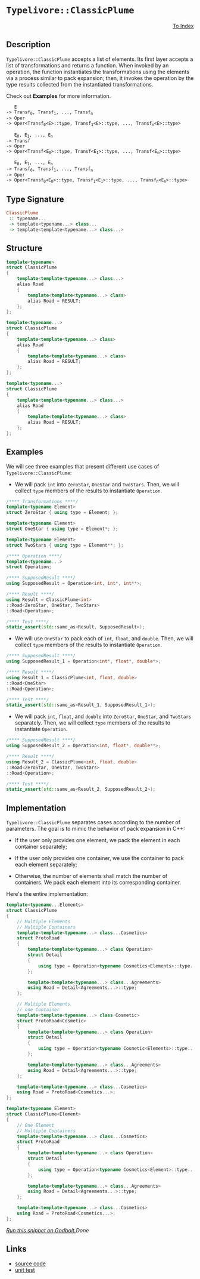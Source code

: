 <!-- Copyright 2024 Feng Mofan
SPDX-License-Identifier: Apache-2.0 -->

# `Typelivore::ClassicPlume`

<p style='text-align: right;'><a href="../../../facilities/metafunctions.md#typelivore-classic-plume">To Index</a></p>

## Description

`Typelivore::ClassicPlume` accepts a list of elements.
Its first layer accepts a list of transformations and returns a function.
When invoked by an operation, the function instantiates the transformations using the elements via a process similar to pack expansion;
then, it invokes the operation by the type results collected from the instantiated transformations.

Check out **Examples** for more information.

<pre><code>   E
-> Transf<sub>0</sub>, Transf<sub>1</sub>, ..., Transf<sub>n</sub>
-> Oper
-> Oper&lt;Transf<sub>0</sub>&lt;E&gt;::type, Transf<sub>1</sub>&lt;E&gt;::type, ..., Transf<sub>n</sub>&lt;E&gt;::type&gt;</code></pre>

<pre><code>   E<sub>0</sub>, E<sub>1</sub>, ..., E<sub>n</sub>
-> Transf
-> Oper
-> Oper&lt;Transf&lt;E<sub>0</sub>&gt;::type, Transf&lt;E<sub>1</sub>&gt;::type, ..., Transf&lt;E<sub>n</sub>&gt;::type&gt;</code></pre>

<pre><code>   E<sub>0</sub>, E<sub>1</sub>, ..., E<sub>n</sub>
-> Transf<sub>0</sub>, Transf<sub>1</sub>, ..., Transf<sub>n</sub>
-> Oper
-> Oper&lt;Transf<sub>0</sub>&lt;E<sub>0</sub>&gt;::type, Transf<sub>1</sub>&lt;E<sub>1</sub>&gt;::type, ..., Transf<sub>n</sub>&lt;E<sub>n</sub>&gt;::type&gt;</code></pre>

## Type Signature

```Haskell
ClassicPlume
 :: typename... 
 -> template<typename...> class...
 -> template<template<typename...> class...>
```

## Structure

```C++
template<typename>
struct ClassicPlume
{
    template<template<typename...> class...>
    alias Road
    {
        template<template<typename...> class>
        alias Road = RESULT;
    };
};
```

```C++
template<typename...>
struct ClassicPlume
{
    template<template<typename...> class>
    alias Road
    {
        template<template<typename...> class>
        alias Road = RESULT;
    };
};
```

```C++
template<typename...>
struct ClassicPlume
{
    template<template<typename...> class...>
    alias Road
    {
        template<template<typename...> class>
        alias Road = RESULT;
    };
};
```

## Examples

We will see three examples that present different use cases of `Typelivore::ClassicPlume`:

- We will pack `int` into `ZeroStar`, `OneStar` and `TwoStars`.
Then, we will collect `type` members of the results to instantiate `Operation`.

```C++
/**** Transformations ****/
template<typename Element>
struct ZeroStar { using type = Element; };

template<typename Element>
struct OneStar { using type = Element*; };

template<typename Element>
struct TwoStars { using type = Element**; };

/**** Operation ****/
template<typename...>
struct Operation;

/**** SupposedResult ****/
using SupposedResult = Operation<int, int*, int**>;

/**** Result ****/
using Result = ClassicPlume<int>
::Road<ZeroStar, OneStar, TwoStars>
::Road<Operation>;

/**** Test ****/
static_assert(std::same_as<Result, SupposedResult>);
```

- We will use `OneStar` to pack each of `int`, `float`, and `double`.
Then, we will collect `type` members of the results to instantiate `Operation`.

```C++
/**** SupposedResult ****/
using SupposedResult_1 = Operation<int*, float*, double*>;

/**** Result ****/
using Result_1 = ClassicPlume<int, float, double>
::Road<OneStar>
::Road<Operation>;

/**** Test ****/
static_assert(std::same_as<Result_1, SupposedResult_1>);
```

- We will pack `int`, `float`, and `double` into `ZeroStar`, `OneStar`, and `TwoStars` separately.
Then, we will collect `type` members of the results to instantiate `Operation`.

```C++
/**** SupposedResult ****/
using SupposedResult_2 = Operation<int, float*, double**>;

/**** Result ****/
using Result_2 = ClassicPlume<int, float, double>
::Road<ZeroStar, OneStar, TwoStars>
::Road<Operation>;

/**** Test ****/
static_assert(std::same_as<Result_2, SupposedResult_2>);
```

## Implementation

`Typelivore::ClassicPlume` separates cases according to the number of parameters.
The goal is to mimic the behavior of pack expansion in C++:

- If the user only provides one element, we pack the element in each container separately;

- If the user only provides one container, we use the container to pack each element separately;

- Otherwise, the number of elements shall match the number of containers.
We pack each element into its corresponding container.

Here's the entire implementation:

```C++
template<typename...Elements>
struct ClassicPlume
{
    // Multiple Elements
    // Multiple Containers
    template<template<typename...> class...Cosmetics>
    struct ProtoRoad 
    { 
        template<template<typename...> class Operation>
        struct Detail
        {
            using type = Operation<typename Cosmetics<Elements>::type...>;
        };

        template<template<typename...> class...Agreements>
        using Road = Detail<Agreements...>::type;
    };

    // Multiple Elements
    // one Container
    template<template<typename...> class Cosmetic>
    struct ProtoRoad<Cosmetic>
    { 
        template<template<typename...> class Operation>
        struct Detail
        {
            using type = Operation<typename Cosmetic<Elements>::type...>;
        };

        template<template<typename...> class...Agreements>
        using Road = Detail<Agreements...>::type;
    };

    template<template<typename...> class...Cosmetics>
    using Road = ProtoRoad<Cosmetics...>;
};

template<typename Element>
struct ClassicPlume<Element>
{
    // One Element
    // Multiple Containers
    template<template<typename...> class...Cosmetics>
    struct ProtoRoad 
    { 
        template<template<typename...> class Operation>
        struct Detail
        {
            using type = Operation<typename Cosmetics<Element>::type...>;
        };

        template<template<typename...> class...Agreements>
        using Road = Detail<Agreements...>::type;
    };

    template<template<typename...> class...Cosmetics>
    using Road = ProtoRoad<Cosmetics...>;
};
```

[*Run this snippet on Godbolt.*](https://godbolt.org/#z:OYLghAFBqd5QCxAYwPYBMCmBRdBLAF1QCcAaPECAMzwBtMA7AQwFtMQByARg9KtQYEAysib0QXACx8BBAKoBnTAAUAHpwAMvAFYTStJg1DIApACYAQuYukl9ZATwDKjdAGFUtAK4sGIAKwA7KSuADJ4DJgAcj4ARpjEEmYAzKQADqgKhE4MHt6%2BAcEZWY4C4ZExLPGJXCm2mPalDEIETMQEeT5%2BQfWNOS1tBOXRcQlJqQqt7Z0FPZODw5XV4wCUtqhexMjsHAD0AFSHR8cnp0e7JhoAggdHANQAkixp9GyCTE13xxfXt2f/Zx%2BV0uVwImGeBjBJmSbgIAE80oxWJgAHRo7CvRgEBTQ7AgybELwOO5uAwKLLIZT5TAgkyBKzXO5Mu67XZ3ACyXlojhemDuGPBWJxjOZrI5XJ59BJsiYEQSwquzLuYIhHxpMJVLzV0NhCKRbDRKNxd2QZIUho8CjYjmQOOSeJFTIJRIId2UxFQRAASqgmOg7iClXSLAHHUrleCtVCNZHIerdYjmAa0cbTUxyXcAPKI4gfHK4wPhp0EQnEgAimFadELReDNaLzK8WSMyr1AeSZazObzAh18MTyOlVsreFtOoFb2xuJAIH7qJT9uhDMVDbpZaXtLDSs1cb7se1Gr1SfnRvtJrNhquwGImEFgjtDpXRabEWAdx9fvbnYrVdoOqvN53tihrTrOeobmGa4QcCYZipy3J4Ly/KYve9ZigIfIeO8crEPWO4HrC%2B7Rgm%2BonqmZpDtao4FmGzrEu6nqoB%2B6A6paVGmIukH0qGT7hvhxH8fGc7HiBZ5phm2YJD2DA0bxSp0a6P6yn%2BW7MnWqnPs2b5zl%2BXZSU0fZHoObEjhxbgTkKoFzqJeLJMuDYBoE652ZucnMoJe6qgJRnJqe2Dnum5pogBt6Tg%2B9ZKi%2BLbMbpSnVjCIVAUFfkznO0FBk50F4URQk5YZA6%2BeRgUWpk7HhWGUVvjF0Kdgx3q%2BixMImTayUFi51xQe1MGgnlh4FXyFmCLJCkkmao5Uj48aDQQsnqbxYqZpEyFAWhbLwZKmEyjhCrbr1hFeUJPlkWJF5os1o7lbxI11UxDU8RlIYRe5e0eX1pE2QFEndgZnFucWpaKZWylPUyc0OZFWmtoiumSbmP0kcelGmXa5koTN9qpXqNnpaumVdSDEYHZ5UaHf1H3icliVhbJDmVe%2Bd01XccV/gl16hUKNmY4iOOg3jy7ZUTMaCwjyLk6dKLnWOv0Q6%2B9OfozN3MaxpXI9j%2BN865fwAtr%2BxAlrdwAGJ4MQkz8qorBId8IJazr/xArSKQRKaXhYO2bhoAw2xpFOv3W8cdwACq5gwCj8MQLDSQoXznCCr0i2wy2TsNJYuncABaCSoAMxCOSGdM6Yz01Lo5zn89ccfCYORe/SNi2YNnud3PnbaF2j%2BzF51Zc9cLlcJ9Xj4jQHADuWdTFHwZN5DBcdonWKHB3Gsdb8/uw9J0eHECFdHdj1y199%2Bb48v9xCF4aTFJg6BepgCgSuvusgnTJ9n5kF9Xzf3Iw/vvYwhEBCkHcv99j/0Ae3Rch8bj%2BzfrfK21w6ZQI/ozUkgVxrUh1L/WSM4lYwgzh6bO/8654MDiPbOl1MENR1KvH6tku76wDtfV0MCrjzBtAAfUCgkAgEBJjoBnAoZEbCUbwL/ncJ%2B59L7XwlLiFYWUj6221nrf2QhMAe39Ngc2EI%2BSMJtnI049tZH7BEafMRQi75AkfkYl%2B4j34EBYVwT%2B%2BkD5uEAf/KgtBfQECAXcdAGxYj0FAdQzWkCJEf0YXA4JNi7GILGpSVBP9BAuLcR8f%2B3ivC%2BPVI%2BMhfoKGRGzhgkAWC3CUIPgEpeED7h0NNow5ho4BFKHaFwggPCQB8LYAInUQjbH/1EZYjpXApEyLKTowEftykIGNqo9RlsY76KGYwkZhxDHPyUFY6B0yrjmKWa/cJLCzD2Lho43%2BCT3GeJSWk%2BeYCaFBOsaYh%2BkMOm7KicgmJk00HxLuK49xySfH0DyQUnBo82j4JyVMf%2Bw8AUm1%2BeQmERTv4lO6rQ%2BhNzd6tFYew%2Bp3DeH8PTO07ZZgukWOWfc/pdkOBrFoJwfwvA/AcC0KQVAnA3DWGsHcBQGwth8nMMkHgpACCaFJWsAA1gESQKINAAA4zBmAAJxSq4P4cVYquCBECNIclHBJC8BYBIDQGhSDUtpfSjgvAFAgF1bymlpLSBwFgDARAIANgEDSF4P%2BFAIBoGeHQBIURkScFUGKgAbAAWn9ZIO4wBkDIDuFIFEZheAX0ICQPAPCuAyEECIMQ7ApCpvkEoNQfLSC6BTUPXMaROA8DJRSql%2BbDWZmdU610qAqB3D9UGkNYaI1RpFbsiAHgPX0BzpyrgKxeDmq0GsCASB3VpE9WQV1U6Z0gGAFIPFNBuTykoLEfNsQIhtDhGW3g27mDEDhJmWI2hlHmu5e6yci1aB7otaQLAsQvDADcGIWgJruC8CwBHIw4gH34BvA4PAAA3a%2B%2BbMCqGUc6nY3Lf4NHzbQPAsRczHo8FgfNJY8Baq/aQMDxBYgvwrL%2B4ASGjB8rWK4pgwAFAADU8CYCHpJal3L%2BBptEOILNbGc0qHUA%2Bwt%2BhDDGCZZYfQyGTWQDWKgb2ORP2Bu4TVUwlhrBmANfh4gSbwOSd6BenILgGDuE8F0PQYQ5RLDGCm4o2QBAzD8JZzI1mGCLFGDUHTwGBDZw6EZgoKa7C6Y81MIYZmXN6HmNMbzdnbCBec1UCzaxWWbG2BICtHBKV6urZwZtAbg2hvDZG6N3bcAJoHSkIdI6KNrAQJgP0YwICCpAJIZIKIpXJBVRoSQZhJD%2Bp1f4f1Ur9CcA1aQLVXKUT%2Bq4P6sVUrFX%2Bv8JIOVLX/XpYfYa41pqeUUatbaid9q63OvIJQed/bvVsE4G0FgIHAiBqYAFFsXApUoi4KKuN%2BAiAaeTdm9NnHpDccULx/Nug8XFqYKWr9KW0v6t4DWvbDam0tpy7dt893HuiruD21AfaEgBhSGYYdG2LXjsnRj6d/aDtuuJwutMRh7tcF1ausEJsN1bp3ce/dpBD27tPeehwbPr1Ylvfe2lT6X1vtoB%2BtnP6hP/qF8bXTYHP20sg9BsEbP4NqtpUhlDu70M7FpVhnD3L8OEaUMRqXr5NtUZo/RxjzG2fca%2B5mn7sg/t5v4yAPFBhyNKasKJzXEm6t0pkwIOTCmOze5U2phI72tMB78%2B5vwEBXC2ZMwZmLyx7MlByMnjPjm08Wbc00Tz2eC/9Gi8F2LrmwtefyJFqveeajxbZUlodA3UtVpW5l%2BHbaqdI4e09jQaOitvex1yvHo7%2BWkCqzVxIAe1VDZGw99rgR/BSuVckDrXX5vLYNZwNbZrNvWrtQ6%2BtZOjtep9Rwc7baWAKBA5GkDyO4yTBe8VpNeh7cccd9ml3fHaW6FSMDqDuWq3hDhlhwLWo6s6ncI2s2tfrfvfo/mqKbOjpjiVskMkGPgfkTqgafhTv2iAHfmfCwg/lKiwk/jYqoCGnwHQAziahAJug%2BhzqzrhkwSemeherzhjjegwHevmsLq%2Bu%2Bp%2BtypLn%2Brrt%2BrLsBvLhBlBsgDBqroIAhg%2BprqhnCDrphhpgbrwEbkRuCGbuRgTnwAYFbgxkxomHbrIA7hIE7oID/gDiAKkJ7sJspr7uJvAFJkHiHJwLsBiuHpYKplDupppv7vFg0P5gnknhFinugPXnoFZk0MXnETkDEb5qEfHkXpESkX0AFgsOXunlFoMMXnXrkXFusIlpmuDu3jvhwLAaGjfnfncCQSiOQYPq9iQCPmVvjmOpVtVlgDPilvPu7g9ugf4PKvNjqugYEJNtvlDrvrYOtuPisPVpIP4M1kqoEDqmKpILKlwBKmYEtmqskJUTMUap0RPmqrGtMXSrMQsWsPhlkM4JIEAA)$Done$

## Links

- [source code](../../../../conceptrodon/typelivore/classic_plume.hpp)
- [unit test](../../../../tests/unit/metafunctions/typelivore/classic_plume.test.hpp)
